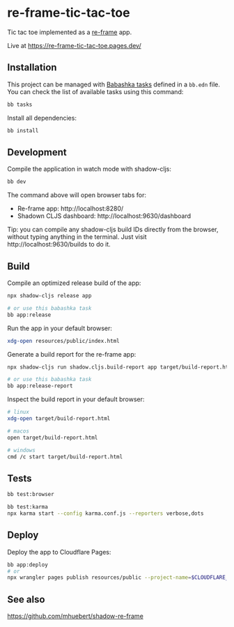 # re-frame-tic-tac-toe

Tic tac toe implemented as a [re-frame](https://github.com/day8/re-frame) app.

Live at https://re-frame-tic-tac-toe.pages.dev/

## Installation

This project can be managed with [Babashka tasks](https://book.babashka.org/#tasks) defined in a `bb.edn` file. You can check the list of available tasks using this command:

```sh
bb tasks
```

Install all dependencies:

```sh
bb install
```

## Development

Compile the application in watch mode with shadow-cljs:

```sh
bb dev
```

The command above will open browser tabs for:

- Re-frame app: http://localhost:8280/
- Shadown CLJS dashboard: http://localhost:9630/dashboard

Tip: you can compile any shadow-cljs build IDs directly from the browser, without typing anything in the terminal. Just visit http://localhost:9630/builds to do it.

## Build

Compile an optimized release build of the app:

```sh
npx shadow-cljs release app

# or use this babashka task
bb app:release
```

Run the app in your default browser:

```sh
xdg-open resources/public/index.html
```

Generate a build report for the re-frame app:

```sh
npx shadow-cljs run shadow.cljs.build-report app target/build-report.html

# or use this babashka task
bb app:release-report
```

Inspect the build report in your default browser:

```sh
# linux
xdg-open target/build-report.html

# macos
open target/build-report.html

# windows
cmd /c start target/build-report.html
```

## Tests

```sh
bb test:browser
```

```sh
bb test:karma
npx karma start --config karma.conf.js --reporters verbose,dots
```

## Deploy

Deploy the app to Cloudflare Pages:

```sh
bb app:deploy
# or
npx wrangler pages publish resources/public --project-name=$CLOUDFLARE_PAGES_PROJECT_ID
```

## See also

https://github.com/mhuebert/shadow-re-frame
